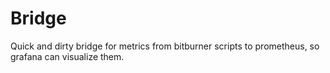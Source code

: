 # Bridge

Quick and dirty bridge for metrics from bitburner scripts to prometheus, so grafana can visualize them.